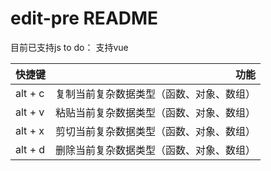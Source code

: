# edit-pre README
目前已支持js
to do： 支持vue

| 快捷键 | 功能 | 
| :-----| ----: | 
| alt + c | 复制当前复杂数据类型（函数、对象、数组） | 
| alt + v | 粘贴当前复杂数据类型（函数、对象、数组） | 
| alt + x | 剪切当前复杂数据类型（函数、对象、数组） | 
| alt + d | 删除当前复杂数据类型（函数、对象、数组） | 
